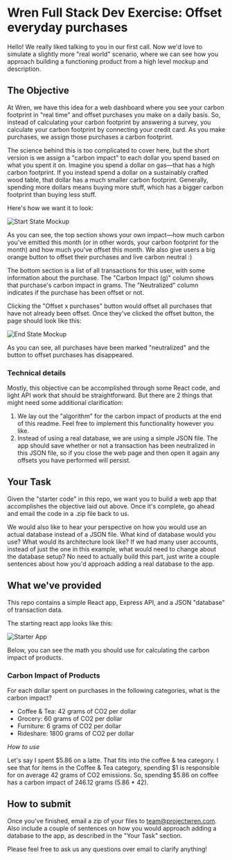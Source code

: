 # Wren Full Stack Dev Exercise: Offset everyday purchases

Hello! We really liked talking to you in our first call. Now we'd love to simulate a slightly more "real world" scenario, where we can see how you approach building a functioning product from a high level mockup and description.

## The Objective

At Wren, we have this idea for a web dashboard where you see your carbon footprint in "real time" and offset purchases you make on a daily basis. So, instead of calculating your carbon footprint by answering a survey, you calculate your carbon footprint by connecting your credit card. As you make purchases, we assign those purchases a carbon footprint.

The science behind this is too complicated to cover here, but the short version is we assign a "carbon impact" to each dollar you spend based on what you spent it on. Imagine you spend a dollar on gas—that has a high carbon footprint. If you instead spend a dollar on a sustainably crafted wood table, that dollar has a much smaller carbon footprint. Generally, spending more dollars means buying more stuff, which has a bigger carbon footprint than buying less stuff.

Here's how we want it to look:

![Start State Mockup](https://github.com/mimi-tranzambetti/wren-full-stack-exercise/blob/master/mockups/start_state.png)

As you can see, the top section shows your own impact—how much carbon you've emitted this month (or in other words, your carbon footprint for the month) and how much you've offset this month. We also give users a big orange button to offset their purchases and live carbon neutral :)

The bottom section is a list of all transactions for this user, with some information about the purchase. The "Carbon Impact (g)" column shows that purchase's carbon impact in grams. The "Neutralized" column indicates if the purchase has been offset or not.

Clicking the "Offset x purchases" button would offset all purchases that have not already been offset. Once they've clicked the offset button, the page should look like this:

![End State Mockup](https://github.com/mimi-tranzambetti/wren-full-stack-exercise/blob/master/mockups/end_state.png)

As you can see, all purchases have been marked "neutralized" and the button to offset purchases has disappeared.

### Technical details

Mostly, this objective can be accomplished through some React code, and light API work that should be straightforward. But there are 2 things that might need some additional clarification:

1. We lay out the "algorithm" for the carbon impact of products at the end of this readme. Feel free to implement this functionality however you like.
2. Instead of using a real database, we are using a simple JSON file. The app should save whether or not a transaction has been neutralized in this JSON file, so if you close the web page and then open it again any offsets you have performed will persist.

## Your Task

Given the "starter code" in this repo, we want you to build a web app that accomplishes the objective laid out above. Once it's complete, go ahead and email the code in a .zip file back to us.

We would also like to hear your perspective on how you would use an actual database instead of a JSON file. What kind of database would you use? What would its architecture look like? If we had many user accounts, instead of just the one in this example, what would need to change about the database setup? No need to actually build this part, just write a couple sentences about how you'd approach adding a real database to the app.

## What we've provided

This repo contains a simple React app, Express API, and a JSON "database" of transaction data.

The starting react app looks like this:

![Starter App](https://github.com/mimi-tranzambetti/wren-full-stack-exercise/blob/master/mockups/starter-app.png)

Below, you can see the math you should use for calculating the carbon impact of products.

### Carbon Impact of Products

For each dollar spent on purchases in the following categories, what is the carbon impact?

- Coffee & Tea: 42 grams of CO2 per dollar
- Grocery: 60 grams of CO2 per dollar
- Furniture: 6 grams of CO2 per dollar
- Rideshare: 1800 grams of CO2 per dollar

*How to use*

Let's say I spent $5.86 on a latte. That fits into the coffee & tea category. I see that for items in the Coffee & Tea category, spending $1 is responsible for on average 42 grams of CO2 emissions. So, spending $5.86 on coffee has a carbon impact of 246.12 grams (5.86 * 42).

## How to submit

Once you've finished, email a zip of your files to team@projectwren.com. Also include a couple of sentences on how you would approach adding a database to the app, as described in the "Your Task" section.

Please feel free to ask us any questions over email to clarify anything!
